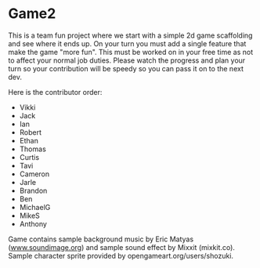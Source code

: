 # Game2

This is a team fun project where we start with a simple 2d game scaffolding and see where it ends up.  On your turn you must add a single feature that make the game "more fun".  This must be worked on in your free time as not to affect your normal job duties.  Please watch the progress and plan your turn so your contribution will be speedy so you can pass it on to the next dev.

Here is the contributor order:
- Vikki
- Jack
- Ian
- Robert
- Ethan
- Thomas
- Curtis
- Tavi
- Cameron
- Jarle
- Brandon
- Ben
- MichaelG
- MikeS
- Anthony

Game contains sample background music by Eric Matyas (www.soundimage.org) and sample sound effect by Mixxit (mixkit.co).  Sample character sprite provided by opengameart.org/users/shozuki.
